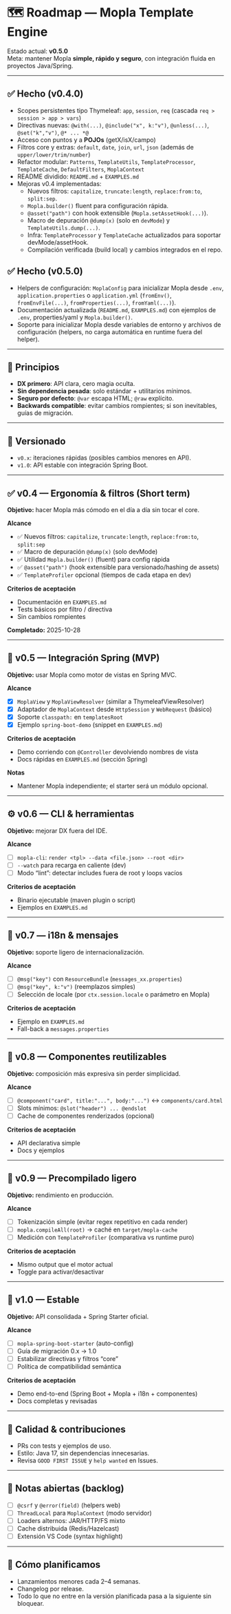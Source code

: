 # 🗺️ Roadmap — Mopla Template Engine

Estado actual: **v0.5.0**  
Meta: mantener Mopla **simple, rápido y seguro**, con integración fluida en proyectos Java/Spring.

---

## ✅ Hecho (v0.4.0)
- Scopes persistentes tipo Thymeleaf: `app`, `session`, `req` (cascada `req > session > app > vars`)
- Directivas nuevas: `@with(...)`, `@include("x", k:"v")`, `@unless(...)`, `@set("k","v")`, `@* ... *@`
- Acceso con puntos y a **POJOs** (getX/isX/campo)
- Filtros core y extras: `default`, `date`, `join`, `url`, `json` (además de `upper/lower/trim/number`)
- Refactor modular: `Patterns`, `TemplateUtils`, `TemplateProcessor`, `TemplateCache`, `DefaultFilters`, `MoplaContext`
- README dividido: `README.md` + `EXAMPLES.md`
- Mejoras v0.4 implementadas:
	- Nuevos filtros: `capitalize`, `truncate:length`, `replace:from:to`, `split:sep`.
	- `Mopla.builder()` fluent para configuración rápida.
	- `@asset("path")` con hook extensible (`Mopla.setAssetHook(...)`).
	- Macro de depuración `@dump(x)` (solo en `devMode`) y `TemplateUtils.dump(...)`.
	- Infra: `TemplateProcessor` y `TemplateCache` actualizados para soportar devMode/assetHook.
	- Compilación verificada (build local) y cambios integrados en el repo.

## ✅ Hecho (v0.5.0)
- Helpers de configuración: `MoplaConfig` para inicializar Mopla desde `.env`, `application.properties` o `application.yml` (`fromEnv()`, `fromEnvFile(...)`, `fromProperties(...)`, `fromYaml(...)`).
- Documentación actualizada (`README.md`, `EXAMPLES.md`) con ejemplos de `.env`, properties/yaml y `Mopla.builder()`.
- Soporte para inicializar Mopla desde variables de entorno y archivos de configuración (helpers, no carga automática en runtime fuera del helper).


---

## 🧭 Principios
- **DX primero**: API clara, cero magia oculta.
- **Sin dependencia pesada**: solo estándar + utilitarios mínimos.
- **Seguro por defecto**: `@var` escapa HTML; `@raw` explícito.
- **Backwards compatible**: evitar cambios rompientes; si son inevitables, guías de migración.

---

## 🧩 Versionado
- `v0.x`: iteraciones rápidas (posibles cambios menores en API).
- `v1.0`: API estable con integración Spring Boot.

---

## ✅ v0.4 — Ergonomía & filtros (Short term)
**Objetivo:** hacer Mopla más cómodo en el día a día sin tocar el core.

**Alcance**
- ✅ Nuevos filtros: `capitalize`, `truncate:length`, `replace:from:to`, `split:sep`
- ✅ Macro de depuración `@dump(x)` (solo devMode)
- ✅ Utilidad `Mopla.builder()` (fluent) para config rápida
- ✅ `@asset("path")` (hook extensible para versionado/hashing de assets)
- ✅ `TemplateProfiler` opcional (tiempos de cada etapa en dev)

**Criterios de aceptación**
- Documentación en `EXAMPLES.md`
- Tests básicos por filtro / directiva
- Sin cambios rompientes

**Completado:** 2025-10-28

---

## 🌱 v0.5 — Integración Spring (MVP)
**Objetivo:** usar Mopla como motor de vistas en Spring MVC.

**Alcance**
- [x] `MoplaView` y `MoplaViewResolver` (similar a ThymeleafViewResolver)
- [x] Adaptador de `MoplaContext` desde `HttpSession` y `WebRequest` (básico)
- [x] Soporte `classpath:` en `templatesRoot`
- [x] Ejemplo `spring-boot-demo` (snippet en `EXAMPLES.md`)

**Criterios de aceptación**
- Demo corriendo con `@Controller` devolviendo nombres de vista
- Docs rápidas en `EXAMPLES.md` (sección Spring)

**Notas**
- Mantener Mopla independiente; el starter será un módulo opcional.

---

## ⚙️ v0.6 — CLI & herramientas
**Objetivo:** mejorar DX fuera del IDE.

**Alcance**
- [ ] `mopla-cli`: `render <tpl> --data <file.json> --root <dir>`
- [ ] `--watch` para recarga en caliente (dev)
- [ ] Modo “lint”: detectar includes fuera de root y loops vacíos

**Criterios de aceptación**
- Binario ejecutable (maven plugin o script)
- Ejemplos en `EXAMPLES.md`

---

## 🧠 v0.7 — i18n & mensajes
**Objetivo:** soporte ligero de internacionalización.

**Alcance**
- [ ] `@msg("key")` con `ResourceBundle` (`messages_xx.properties`)
- [ ] `@msg("key", k:"v")` (reemplazos simples)
- [ ] Selección de locale (por `ctx.session.locale` o parámetro en Mopla)

**Criterios de aceptación**
- Ejemplo en `EXAMPLES.md`
- Fall-back a `messages.properties`

---

## 🧩 v0.8 — Componentes reutilizables
**Objetivo:** composición más expresiva sin perder simplicidad.

**Alcance**
- [ ] `@component("card", title:"...", body:"...")` ↔ `components/card.html`
- [ ] Slots mínimos: `@slot("header") ... @endslot`
- [ ] Cache de componentes renderizados (opcional)

**Criterios de aceptación**
- API declarativa simple
- Docs y ejemplos

---

## 🚀 v0.9 — Precompilado ligero
**Objetivo:** rendimiento en producción.

**Alcance**
- [ ] Tokenización simple (evitar regex repetitivo en cada render)
- [ ] `mopla.compileAll(root)` → caché en `target/mopla-cache`
- [ ] Medición con `TemplateProfiler` (comparativa vs runtime puro)

**Criterios de aceptación**
- Mismo output que el motor actual
- Toggle para activar/desactivar

---

## 🎯 v1.0 — Estable
**Objetivo:** API consolidada + Spring Starter oficial.

**Alcance**
- [ ] `mopla-spring-boot-starter` (auto-config)
- [ ] Guía de migración 0.x → 1.0
- [ ] Estabilizar directivas y filtros “core”
- [ ] Política de compatibilidad semántica

**Criterios de aceptación**
- Demo end-to-end (Spring Boot + Mopla + i18n + componentes)
- Docs completas y revisadas

---

## 🧪 Calidad & contribuciones
- PRs con tests y ejemplos de uso.
- Estilo: Java 17, sin dependencias innecesarias.
- Revisa `GOOD FIRST ISSUE` y `help wanted` en Issues.

---

## 📝 Notas abiertas (backlog)
- [ ] `@csrf` y `@error(field)` (helpers web)
- [ ] `ThreadLocal` para `MoplaContext` (modo servidor)
- [ ] Loaders alternos: JAR/HTTP/FS mixto
- [ ] Cache distribuida (Redis/Hazelcast)
- [ ] Extensión VS Code (syntax highlight)

---

## 📅 Cómo planificamos
- Lanzamientos menores cada 2–4 semanas.
- Changelog por release.
- Todo lo que no entre en la versión planificada pasa a la siguiente sin bloquear.

